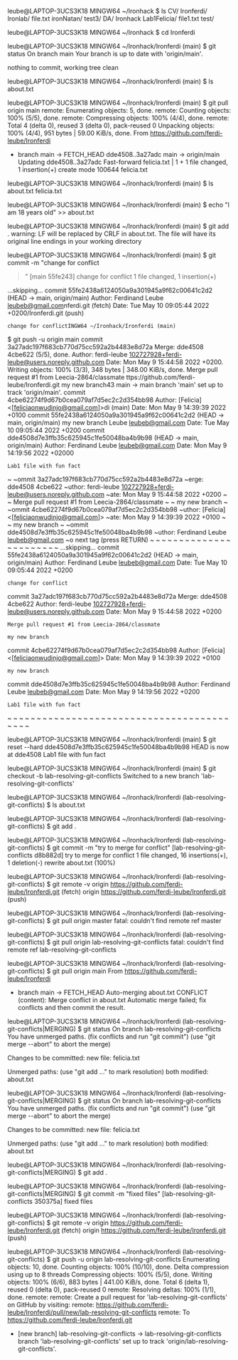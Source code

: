 leube@LAPTOP-3UCS3K18 MINGW64 ~/Ironhack
$ ls
CV/  Ironferdi/  Ironlab/      file.txt   ironNatan/  test3/
DA/  Ironhack    Lab1Felicia/  file1.txt  test/

leube@LAPTOP-3UCS3K18 MINGW64 ~/Ironhack
$ cd Ironferdi

leube@LAPTOP-3UCS3K18 MINGW64 ~/Ironhack/Ironferdi (main)
$ git status
On branch main
Your branch is up to date with 'origin/main'.

nothing to commit, working tree clean

leube@LAPTOP-3UCS3K18 MINGW64 ~/Ironhack/Ironferdi (main)
$ ls
about.txt

leube@LAPTOP-3UCS3K18 MINGW64 ~/Ironhack/Ironferdi (main)
$ git pull origin main
remote: Enumerating objects: 5, done.
remote: Counting objects: 100% (5/5), done.
remote: Compressing objects: 100% (4/4), done.
remote: Total 4 (delta 0), reused 3 (delta 0), pack-reused 0
Unpacking objects: 100% (4/4), 951 bytes | 59.00 KiB/s, done.
From https://github.com/ferdi-leube/Ironferdi
 * branch            main       -> FETCH_HEAD
   dde4508..3a27adc  main       -> origin/main
Updating dde4508..3a27adc
Fast-forward
 felicia.txt | 1 +
 1 file changed, 1 insertion(+)
 create mode 100644 felicia.txt

leube@LAPTOP-3UCS3K18 MINGW64 ~/Ironhack/Ironferdi (main)
$ ls
about.txt  felicia.txt

leube@LAPTOP-3UCS3K18 MINGW64 ~/Ironhack/Ironferdi (main)
$ echo "I am 18 years old" >> about.txt

leube@LAPTOP-3UCS3K18 MINGW64 ~/Ironhack/Ironferdi (main)
$ git add .
warning: LF will be replaced by CRLF in about.txt.
The file will have its original line endings in your working directory

leube@LAPTOP-3UCS3K18 MINGW64 ~/Ironhack/Ironferdi (main)
$ git commit -m "change for conflict
>
>
>
>
>
> "
[main 55fe243] change for conflict
 1 file changed, 1 insertion(+)

...skipping...
commit 55fe2438a6124050a9a301945a9f62c00641c2d2 (HEAD -> main, origin/main)
Author: Ferdinand Leube <leubeb@gmail.com>nferdi.git (fetch)
Date:   Tue May 10 09:05:44 2022 +0200/Ironferdi.git (push)

    change for conflictINGW64 ~/Ironhack/Ironferdi (main)
$ git push -u origin main
commit 3a27adc197f683cb770d75cc592a2b4483e8d72a
Merge: dde4508 4cbe622 (5/5), done.
Author: ferdi-leube <102727928+ferdi-leube@users.noreply.github.com>
Date:   Mon May 9 15:44:58 2022 +0200.
Writing objects: 100% (3/3), 348 bytes | 348.00 KiB/s, done.
    Merge pull request #1 from Leecia-2864/classmate
    ttps://github.com/ferdi-leube/Ironferdi.git
    my new branch43  main -> main
branch 'main' set up to track 'origin/main'.
commit 4cbe62274f9d67b0cea079af7d5ec2c2d354bb98
Author: [Felicia] <[feliciaonwudinjo@gmail.com]>di (main)
Date:   Mon May 9 14:39:39 2022 +0100
commit 55fe2438a6124050a9a301945a9f62c00641c2d2 (HEAD -> main, origin/main)
    my new branch Leube <leubeb@gmail.com>
Date:   Tue May 10 09:05:44 2022 +0200
commit dde4508d7e3ffb35c625945c1fe50048ba4b9b98 (HEAD -> main, origin/main)
Author: Ferdinand Leube <leubeb@gmail.com>
Date:   Mon May 9 14:19:56 2022 +02000

    Lab1 file with fun fact
~
~ommit 3a27adc197f683cb770d75cc592a2b4483e8d72a
~erge: dde4508 4cbe622
~uthor: ferdi-leube <102727928+ferdi-leube@users.noreply.github.com>
~ate:   Mon May 9 15:44:58 2022 +0200
~
~   Merge pull request #1 from Leecia-2864/classmate
~
~   my new branch
~
~ommit 4cbe62274f9d67b0cea079af7d5ec2c2d354bb98
~uthor: [Felicia] <[feliciaonwudinjo@gmail.com]>
~ate:   Mon May 9 14:39:39 2022 +0100
~
~   my new branch
~
~ommit dde4508d7e3ffb35c625945c1fe50048ba4b9b98
~uthor: Ferdinand Leube <leubeb@gmail.com>
~o next tag  (press RETURN)
~
~
~
~
~
~
~
~
~
~
~
~
~
~
~
~
~
~
~
~
~
~
~
...skipping...
commit 55fe2438a6124050a9a301945a9f62c00641c2d2 (HEAD -> main, origin/main)
Author: Ferdinand Leube <leubeb@gmail.com>
Date:   Tue May 10 09:05:44 2022 +0200

    change for conflict

commit 3a27adc197f683cb770d75cc592a2b4483e8d72a
Merge: dde4508 4cbe622
Author: ferdi-leube <102727928+ferdi-leube@users.noreply.github.com>
Date:   Mon May 9 15:44:58 2022 +0200

    Merge pull request #1 from Leecia-2864/classmate

    my new branch

commit 4cbe62274f9d67b0cea079af7d5ec2c2d354bb98
Author: [Felicia] <[feliciaonwudinjo@gmail.com]>
Date:   Mon May 9 14:39:39 2022 +0100

    my new branch

commit dde4508d7e3ffb35c625945c1fe50048ba4b9b98
Author: Ferdinand Leube <leubeb@gmail.com>
Date:   Mon May 9 14:19:56 2022 +0200

    Lab1 file with fun fact
~
~
~
~
~
~
~
~
~
~
~
~
~
~
~
~
~
~
~
~
~
~
~
~
~
~
~
~
~
~
~
~
~
~
~
~
~
~
~
~
~
~

leube@LAPTOP-3UCS3K18 MINGW64 ~/Ironhack/Ironferdi (main)
$ git reset --hard dde4508d7e3ffb35c625945c1fe50048ba4b9b98
HEAD is now at dde4508 Lab1 file with fun fact

leube@LAPTOP-3UCS3K18 MINGW64 ~/Ironhack/Ironferdi (main)
$ git checkout -b lab-resolving-git-conflicts
Switched to a new branch 'lab-resolving-git-conflicts'

leube@LAPTOP-3UCS3K18 MINGW64 ~/Ironhack/Ironferdi (lab-resolving-git-conflicts)
$ ls
about.txt

leube@LAPTOP-3UCS3K18 MINGW64 ~/Ironhack/Ironferdi (lab-resolving-git-conflicts)
$ git add .

leube@LAPTOP-3UCS3K18 MINGW64 ~/Ironhack/Ironferdi (lab-resolving-git-conflicts)
$ git commit -m "try to merge for conflict"
[lab-resolving-git-conflicts d8b882d] try to merge for conflict
 1 file changed, 16 insertions(+), 1 deletion(-)
 rewrite about.txt (100%)

leube@LAPTOP-3UCS3K18 MINGW64 ~/Ironhack/Ironferdi (lab-resolving-git-conflicts)
$ git remote -v
origin  https://github.com/ferdi-leube/Ironferdi.git (fetch)
origin  https://github.com/ferdi-leube/Ironferdi.git (push)

leube@LAPTOP-3UCS3K18 MINGW64 ~/Ironhack/Ironferdi (lab-resolving-git-conflicts)
$ git pull origin master
fatal: couldn't find remote ref master

leube@LAPTOP-3UCS3K18 MINGW64 ~/Ironhack/Ironferdi (lab-resolving-git-conflicts)
$ git pull origin lab-resolving-git-conflicts
fatal: couldn't find remote ref lab-resolving-git-conflicts

leube@LAPTOP-3UCS3K18 MINGW64 ~/Ironhack/Ironferdi (lab-resolving-git-conflicts)
$ git pull origin main
From https://github.com/ferdi-leube/Ironferdi
 * branch            main       -> FETCH_HEAD
Auto-merging about.txt
CONFLICT (content): Merge conflict in about.txt
Automatic merge failed; fix conflicts and then commit the result.

leube@LAPTOP-3UCS3K18 MINGW64 ~/Ironhack/Ironferdi (lab-resolving-git-conflicts|MERGING)
$ git status
On branch lab-resolving-git-conflicts
You have unmerged paths.
  (fix conflicts and run "git commit")
  (use "git merge --abort" to abort the merge)

Changes to be committed:
        new file:   felicia.txt

Unmerged paths:
  (use "git add <file>..." to mark resolution)
        both modified:   about.txt


leube@LAPTOP-3UCS3K18 MINGW64 ~/Ironhack/Ironferdi (lab-resolving-git-conflicts|MERGING)
$ git status
On branch lab-resolving-git-conflicts
You have unmerged paths.
  (fix conflicts and run "git commit")
  (use "git merge --abort" to abort the merge)

Changes to be committed:
        new file:   felicia.txt

Unmerged paths:
  (use "git add <file>..." to mark resolution)
        both modified:   about.txt


leube@LAPTOP-3UCS3K18 MINGW64 ~/Ironhack/Ironferdi (lab-resolving-git-conflicts|MERGING)
$ git add .

leube@LAPTOP-3UCS3K18 MINGW64 ~/Ironhack/Ironferdi (lab-resolving-git-conflicts|MERGING)
$ git commit -m "fixed files"
[lab-resolving-git-conflicts 350375a] fixed files

leube@LAPTOP-3UCS3K18 MINGW64 ~/Ironhack/Ironferdi (lab-resolving-git-conflicts)
$ git remote -v
origin  https://github.com/ferdi-leube/Ironferdi.git (fetch)
origin  https://github.com/ferdi-leube/Ironferdi.git (push)

leube@LAPTOP-3UCS3K18 MINGW64 ~/Ironhack/Ironferdi (lab-resolving-git-conflicts)
$ git push -u origin lab-resolving-git-conflicts
Enumerating objects: 10, done.
Counting objects: 100% (10/10), done.
Delta compression using up to 8 threads
Compressing objects: 100% (5/5), done.
Writing objects: 100% (6/6), 883 bytes | 441.00 KiB/s, done.
Total 6 (delta 1), reused 0 (delta 0), pack-reused 0
remote: Resolving deltas: 100% (1/1), done.
remote:
remote: Create a pull request for 'lab-resolving-git-conflicts' on GitHub by visiting:
remote:      https://github.com/ferdi-leube/Ironferdi/pull/new/lab-resolving-git-conflicts
remote:
To https://github.com/ferdi-leube/Ironferdi.git
 * [new branch]      lab-resolving-git-conflicts -> lab-resolving-git-conflicts
branch 'lab-resolving-git-conflicts' set up to track 'origin/lab-resolving-git-conflicts'.
